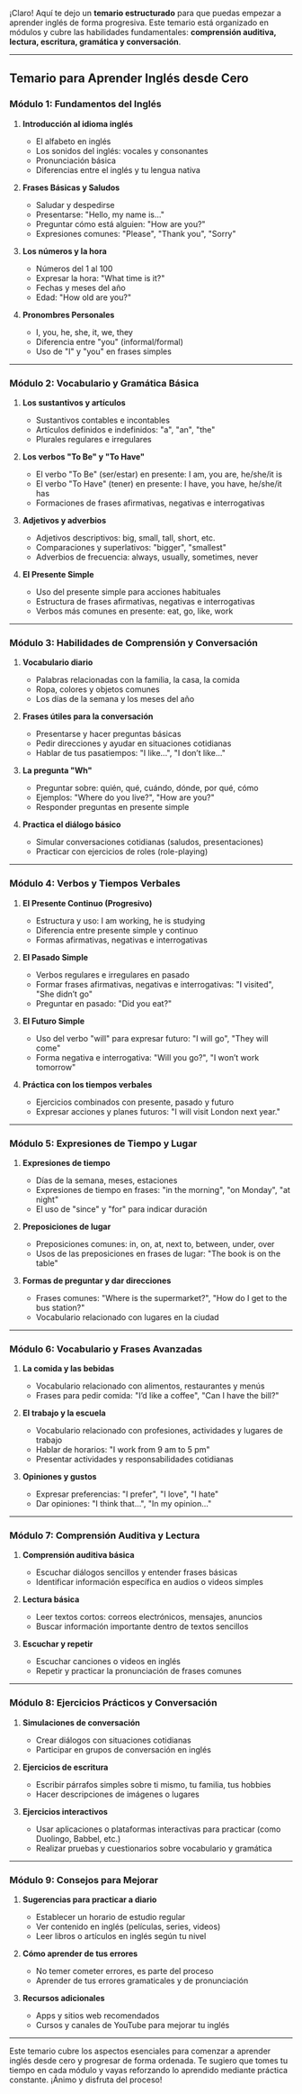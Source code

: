 ¡Claro! Aquí te dejo un **temario estructurado** para que puedas empezar a aprender inglés de forma progresiva. Este temario está organizado en módulos y cubre las habilidades fundamentales: **comprensión auditiva, lectura, escritura, gramática y conversación**.

---

## **Temario para Aprender Inglés desde Cero**

### **Módulo 1: Fundamentos del Inglés**
1. **Introducción al idioma inglés**
   - El alfabeto en inglés
   - Los sonidos del inglés: vocales y consonantes
   - Pronunciación básica
   - Diferencias entre el inglés y tu lengua nativa

2. **Frases Básicas y Saludos**
   - Saludar y despedirse
   - Presentarse: "Hello, my name is..."
   - Preguntar cómo está alguien: "How are you?"
   - Expresiones comunes: "Please", "Thank you", "Sorry"

3. **Los números y la hora**
   - Números del 1 al 100
   - Expresar la hora: "What time is it?"
   - Fechas y meses del año
   - Edad: "How old are you?"

4. **Pronombres Personales**
   - I, you, he, she, it, we, they
   - Diferencia entre "you" (informal/formal)
   - Uso de "I" y "you" en frases simples

---

### **Módulo 2: Vocabulario y Gramática Básica**
1. **Los sustantivos y artículos**
   - Sustantivos contables e incontables
   - Artículos definidos e indefinidos: "a", "an", "the"
   - Plurales regulares e irregulares

2. **Los verbos "To Be" y "To Have"**
   - El verbo "To Be" (ser/estar) en presente: I am, you are, he/she/it is
   - El verbo "To Have" (tener) en presente: I have, you have, he/she/it has
   - Formaciones de frases afirmativas, negativas e interrogativas

3. **Adjetivos y adverbios**
   - Adjetivos descriptivos: big, small, tall, short, etc.
   - Comparaciones y superlativos: "bigger", "smallest"
   - Adverbios de frecuencia: always, usually, sometimes, never

4. **El Presente Simple**
   - Uso del presente simple para acciones habituales
   - Estructura de frases afirmativas, negativas e interrogativas
   - Verbos más comunes en presente: eat, go, like, work

---

### **Módulo 3: Habilidades de Comprensión y Conversación**
1. **Vocabulario diario**
   - Palabras relacionadas con la familia, la casa, la comida
   - Ropa, colores y objetos comunes
   - Los días de la semana y los meses del año

2. **Frases útiles para la conversación**
   - Presentarse y hacer preguntas básicas
   - Pedir direcciones y ayudar en situaciones cotidianas
   - Hablar de tus pasatiempos: "I like...", "I don’t like..."

3. **La pregunta "Wh"**
   - Preguntar sobre: quién, qué, cuándo, dónde, por qué, cómo
   - Ejemplos: "Where do you live?", "How are you?"
   - Responder preguntas en presente simple

4. **Practica el diálogo básico**
   - Simular conversaciones cotidianas (saludos, presentaciones)
   - Practicar con ejercicios de roles (role-playing)

---

### **Módulo 4: Verbos y Tiempos Verbales**
1. **El Presente Continuo (Progresivo)**
   - Estructura y uso: I am working, he is studying
   - Diferencia entre presente simple y continuo
   - Formas afirmativas, negativas e interrogativas

2. **El Pasado Simple**
   - Verbos regulares e irregulares en pasado
   - Formar frases afirmativas, negativas e interrogativas: "I visited", "She didn’t go"
   - Preguntar en pasado: "Did you eat?"

3. **El Futuro Simple**
   - Uso del verbo "will" para expresar futuro: "I will go", "They will come"
   - Forma negativa e interrogativa: "Will you go?", "I won’t work tomorrow"

4. **Práctica con los tiempos verbales**
   - Ejercicios combinados con presente, pasado y futuro
   - Expresar acciones y planes futuros: "I will visit London next year."

---

### **Módulo 5: Expresiones de Tiempo y Lugar**
1. **Expresiones de tiempo**
   - Días de la semana, meses, estaciones
   - Expresiones de tiempo en frases: "in the morning", "on Monday", "at night"
   - El uso de "since" y "for" para indicar duración

2. **Preposiciones de lugar**
   - Preposiciones comunes: in, on, at, next to, between, under, over
   - Usos de las preposiciones en frases de lugar: "The book is on the table"

3. **Formas de preguntar y dar direcciones**
   - Frases comunes: "Where is the supermarket?", "How do I get to the bus station?"
   - Vocabulario relacionado con lugares en la ciudad

---

### **Módulo 6: Vocabulario y Frases Avanzadas**
1. **La comida y las bebidas**
   - Vocabulario relacionado con alimentos, restaurantes y menús
   - Frases para pedir comida: "I’d like a coffee", "Can I have the bill?"

2. **El trabajo y la escuela**
   - Vocabulario relacionado con profesiones, actividades y lugares de trabajo
   - Hablar de horarios: "I work from 9 am to 5 pm"
   - Presentar actividades y responsabilidades cotidianas

3. **Opiniones y gustos**
   - Expresar preferencias: "I prefer", "I love", "I hate"
   - Dar opiniones: "I think that…", "In my opinion..."

---

### **Módulo 7: Comprensión Auditiva y Lectura**
1. **Comprensión auditiva básica**
   - Escuchar diálogos sencillos y entender frases básicas
   - Identificar información específica en audios o videos simples

2. **Lectura básica**
   - Leer textos cortos: correos electrónicos, mensajes, anuncios
   - Buscar información importante dentro de textos sencillos

3. **Escuchar y repetir**
   - Escuchar canciones o videos en inglés
   - Repetir y practicar la pronunciación de frases comunes

---

### **Módulo 8: Ejercicios Prácticos y Conversación**
1. **Simulaciones de conversación**
   - Crear diálogos con situaciones cotidianas
   - Participar en grupos de conversación en inglés

2. **Ejercicios de escritura**
   - Escribir párrafos simples sobre ti mismo, tu familia, tus hobbies
   - Hacer descripciones de imágenes o lugares

3. **Ejercicios interactivos**
   - Usar aplicaciones o plataformas interactivas para practicar (como Duolingo, Babbel, etc.)
   - Realizar pruebas y cuestionarios sobre vocabulario y gramática

---

### **Módulo 9: Consejos para Mejorar**
1. **Sugerencias para practicar a diario**
   - Establecer un horario de estudio regular
   - Ver contenido en inglés (películas, series, videos)
   - Leer libros o artículos en inglés según tu nivel

2. **Cómo aprender de tus errores**
   - No temer cometer errores, es parte del proceso
   - Aprender de tus errores gramaticales y de pronunciación

3. **Recursos adicionales**
   - Apps y sitios web recomendados
   - Cursos y canales de YouTube para mejorar tu inglés

---

Este temario cubre los aspectos esenciales para comenzar a aprender inglés desde cero y progresar de forma ordenada. Te sugiero que tomes tu tiempo en cada módulo y vayas reforzando lo aprendido mediante práctica constante. ¡Ánimo y disfruta del proceso!